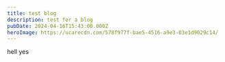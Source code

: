 ```yaml
---
title: test blog
description: test for a blog
pubDate: 2024-04-16T15:43:00.000Z
heroImage: https://ucarecdn.com/578f977f-bae5-4516-a9e3-03e1d9029c14/
---
```

hell yes
